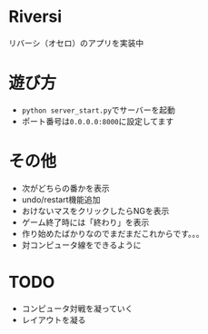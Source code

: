 # Riversi

リバーシ（オセロ）のアプリを実装中 

# 遊び方
- `python server_start.py`でサーバーを起動
- ポート番号は`0.0.0.0:8000`に設定してます 

# その他
- 次がどちらの番かを表示
- undo/restart機能追加
- おけないマスをクリックしたらNGを表示
- ゲーム終了時には「終わり」を表示
- 作り始めたばかりなのでまだまだこれからです。。。
- 対コンピュータ線をできるように

# TODO
- コンピュータ対戦を凝っていく
- レイアウトを凝る
